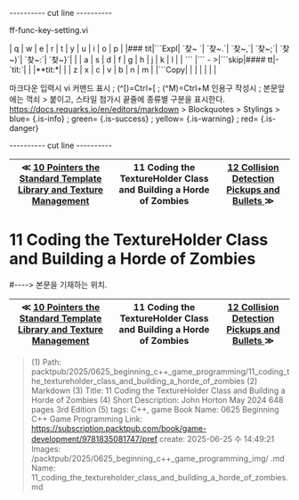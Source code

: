 
---------- cut line ----------

ff-func-key-setting.vi

| q     | w     | e     | r     | t     | y     | u     | i     | o     | p     |
|### tit|\`\`\`Expl| \`찾~ \`| \`찾~.\`| \`찾~,\`| \`찾~;\`| \`찾~)\`| \`찾~:\`| \`찾~}\`|       |
| a     | s     | d     | f     | g     | h     | j     | k     | l     |
| \`\`\`   |\`\`\` - >|\`\`\`skip|#### tt|-\`tit:\`|       |       |**tit:*|       |
| z     | x     | c     | v     | b     | n     | m     |
|\`\`\`Copy|       |       |       |       |       |       |

마크다운 입력시 vi 커맨드 표시 ; (^[)=Ctrl+[ ; (^M)=Ctrl+M
인용구 작성시 ; 본문앞에는 꺽쇠 > 붙이고, 스타일 첨가시 끝줄에 종류별 구분을 표시한다.
https://docs.requarks.io/en/editors/markdown > Blockquotes > Stylings >
blue= {.is-info} ; green= {.is-success} ; yellow= {.is-warning} ; red= {.is-danger}

---------- cut line ----------

| ≪ [ 10 Pointers the Standard Template Library and Texture Management ](/packtpub/2025/0625_beginning_c++_game_programming/10_pointers_the_standard_template_library_and_texture_management) | 11 Coding the TextureHolder Class and Building a Horde of Zombies | [ 12 Collision Detection Pickups and Bullets ](/packtpub/2025/0625_beginning_c++_game_programming/12_collision_detection_pickups_and_bullets) ≫ |
|:----:|:----:|:----:|

# 11 Coding the TextureHolder Class and Building a Horde of Zombies
#----> 본문을 기재하는 위치.



| ≪ [ 10 Pointers the Standard Template Library and Texture Management ](/packtpub/2025/0625_beginning_c++_game_programming/10_pointers_the_standard_template_library_and_texture_management) | 11 Coding the TextureHolder Class and Building a Horde of Zombies | [ 12 Collision Detection Pickups and Bullets ](/packtpub/2025/0625_beginning_c++_game_programming/12_collision_detection_pickups_and_bullets) ≫ |
|:----:|:----:|:----:|

> (1) Path: packtpub/2025/0625_beginning_c++_game_programming/11_coding_the_textureholder_class_and_building_a_horde_of_zombies
> (2) Markdown
> (3) Title: 11 Coding the TextureHolder Class and Building a Horde of Zombies
> (4) Short Description: John Horton May 2024 648 pages 3rd Edition
> (5) tags: C++, game
> Book Name: 0625 Beginning C++ Game Programming
> Link: https://subscription.packtpub.com/book/game-development/9781835081747/pref
> create: 2025-06-25 수 14:49:21
> Images: /packtpub/2025/0625_beginning_c++_game_programming_img/
> .md Name: 11_coding_the_textureholder_class_and_building_a_horde_of_zombies.md


